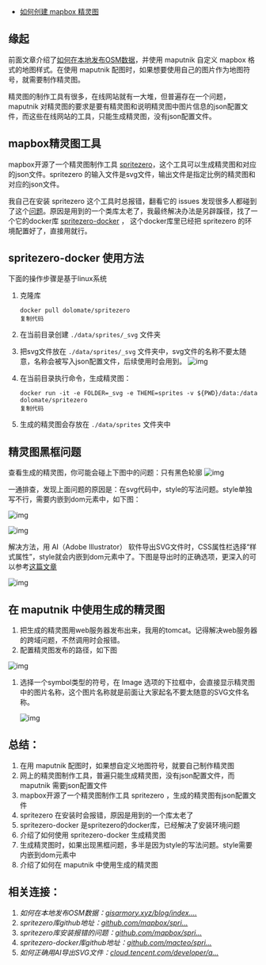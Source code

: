 - [如何创建 mapbox 精灵图](https://juejin.cn/post/6917840412493381640)



## 缘起

前面文章介绍了[如何在本地发布OSM数据](https://link.juejin.cn?target=http%3A%2F%2Fgisarmory.xyz%2Fblog%2Findex.html%3Fblog%3DOSMVectorTiles)，并使用 maputnik 自定义 mapbox 格式的地图样式。在使用 maputnik 配图时，如果想要使用自己的图片作为地图符号，就需要制作精灵图。

精灵图的制作工具有很多，在线网站就有一大堆，但普遍存在一个问题，maputnik 对精灵图的要求是要有精灵图和说明精灵图中图片信息的json配置文件，而这些在线网站的工具，只能生成精灵图，没有json配置文件。

## mapbox精灵图工具

mapbox开源了一个精灵图制作工具 [spritezero](https://link.juejin.cn?target=https%3A%2F%2Fgithub.com%2Fmapbox%2Fspritezero)，这个工具可以生成精灵图和对应的json文件。spritezero 的输入文件是svg文件，输出文件是指定比例的精灵图和对应的json文件。

我自己在安装 spritezero 这个工具时总报错，翻看它的 issues 发现很多人都碰到了这个[问题](https://link.juejin.cn?target=https%3A%2F%2Fgithub.com%2Fmapbox%2Fspritezero%2Fissues%2F84)。原因是用到的一个类库太老了，我最终解决办法是另辟蹊径，找了一个它的docker库 [spritezero-docker](https://link.juejin.cn?target=https%3A%2F%2Fgithub.com%2Fmacteo%2Fspritezero-docker) ， 这个docker库里已经把 spritezero 的环境配置好了，直接用就行。

## spritezero-docker 使用方法

下面的操作步骤是基于linux系统

1. 克隆库

   ```
   docker pull dolomate/spritezero
   复制代码
   ```

2. 在当前目录创建 `./data/sprites/_svg`  文件夹

3. 把svg文件放在 `./data/sprites/_svg` 文件夹中，svg文件的名称不要太随意，名称会被写入json配置文件，后续使用时会用到。 ![img](https://p3-juejin.byteimg.com/tos-cn-i-k3u1fbpfcp/8da07550e0964f10be7da9f789516e0a~tplv-k3u1fbpfcp-watermark.image)

4. 在当前目录执行命令，生成精灵图：

   ```
   docker run -it -e FOLDER=_svg -e THEME=sprites -v ${PWD}/data:/data dolomate/spritezero
   复制代码
   ```

5. 生成的精灵图会存放在 `./data/sprites` 文件夹中

## 精灵图黑框问题

查看生成的精灵图，你可能会碰上下图中的问题：只有黑色轮廓 ![img](https://p3-juejin.byteimg.com/tos-cn-i-k3u1fbpfcp/38c4a9aa8d554948a8c4cf11824708e3~tplv-k3u1fbpfcp-watermark.image)

一通排查，发现上面问题的原因是：在svg代码中，style的写法问题。style单独写不行，需要内嵌到dom元素中，如下图：

![img](https://p3-juejin.byteimg.com/tos-cn-i-k3u1fbpfcp/bce39704b1854cc38ade2807b46d60b7~tplv-k3u1fbpfcp-watermark.image)

![img](https://p3-juejin.byteimg.com/tos-cn-i-k3u1fbpfcp/e404bb9e7532421bb3677f7546750782~tplv-k3u1fbpfcp-watermark.image)

解决方法，用 AI（Adobe Illustrator） 软件导出SVG文件时，CSS属性栏选择“样式属性”，style就会内嵌到dom元素中了。下图是导出时的正确选项，更深入的可以参考[这篇文章](https://link.juejin.cn?target=https%3A%2F%2Fcloud.tencent.com%2Fdeveloper%2Farticle%2F1007666)

![img](https://p3-juejin.byteimg.com/tos-cn-i-k3u1fbpfcp/e057e1ef614844619b9f03199aea9169~tplv-k3u1fbpfcp-watermark.image)

## 在 maputnik 中使用生成的精灵图

1. 把生成的精灵图用web服务器发布出来，我用的tomcat。记得解决web服务器的跨域问题，不然调用时会报错。
2. 配置精灵图发布的路径，如下图

![img](https://p3-juejin.byteimg.com/tos-cn-i-k3u1fbpfcp/390409ca9baa4a04a748b5cc634e62fa~tplv-k3u1fbpfcp-watermark.image)

1. 选择一个symbol类型的符号，在 Image 选项的下拉框中，会直接显示精灵图中的图片名称，这个图片名称就是前面让大家起名不要太随意的SVG文件名称。

   ![img](https://p3-juejin.byteimg.com/tos-cn-i-k3u1fbpfcp/fc7fe788599c43dfafeae13b44cb0256~tplv-k3u1fbpfcp-watermark.image)

## 总结：

1. 在用 maputnik 配图时，如果想自定义地图符号，就要自己制作精灵图
2. 网上的精灵图制作工具，普遍只能生成精灵图，没有json配置文件，而 maputnik 需要json配置文件
3. mapbox开源了一个精灵图制作工具 spritezero ，生成的精灵图有json配置文件
4. spritezero 在安装时会报错，原因是用到的一个库太老了
5. spritezero-docker 是spritezero的docker库，已经解决了安装环境问题
6. 介绍了如何使用 spritezero-docker 生成精灵图
7. 生成精灵图时，如果出现黑框问题，多半是因为style的写法问题。style需要内嵌到dom元素中
8. 介绍了如何在 maputnik 中使用生成的精灵图

## 相关连接：

1. *如何在本地发布OSM数据：[gisarmory.xyz/blog/index.…](https://link.juejin.cn?target=http%3A%2F%2Fgisarmory.xyz%2Fblog%2Findex.html%3Fblog%3DOSMVectorTiles)*
2. *spritezero库github地址：[github.com/mapbox/spri…](https://link.juejin.cn?target=https%3A%2F%2Fgithub.com%2Fmapbox%2Fspritezero)*
3. *spritezero库安装报错的问题：[github.com/mapbox/spri…](https://link.juejin.cn?target=https%3A%2F%2Fgithub.com%2Fmapbox%2Fspritezero%2Fissues%2F84)*
4. *spritezero-docker库github地址：[github.com/macteo/spri…](https://link.juejin.cn?target=https%3A%2F%2Fgithub.com%2Fmacteo%2Fspritezero-docker)*
5. *如何正确用AI导出SVG文件：[cloud.tencent.com/developer/a…](https://link.juejin.cn?target=https%3A%2F%2Fcloud.tencent.com%2Fdeveloper%2Farticle%2F1007666)*